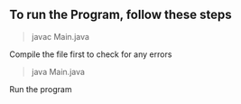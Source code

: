 ## To run the Program, follow these steps

> javac Main.java

Compile the file first to check for any errors

> java Main.java

Run the program
